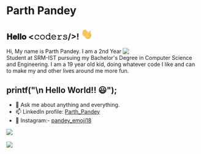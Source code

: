 # Parth Pandey

<h2> 𝐇𝐞𝐥𝐥𝐨 <𝚌𝚘𝚍𝚎𝚛𝚜/>! <img src="https://raw.githubusercontent.com/ABSphreak/ABSphreak/master/gifs/Hi.gif" width="30px"></h2>

<img align='right' src='https://user-images.githubusercontent.com/5713670/87202985-820dcb80-c2b6-11ea-9f56-7ec461c497c3.gif' width='200"'>

Hi, My name is Parth Pandey. I am a 2nd Year Student at SRM-IST pursuing my Bachelor's Degree in Computer Science and Engineering. I am a 19 year old kid, doing whatever code I like and can to make my and other lives around me more fun. 

## printf("\n Hello World!! 😃");
- 💬 Ask me about anything and everything.
- 📫 LinkedIn profile: [Parth_Pandey](https://www.linkedin.com/in/parth-pandey-b119921a7/)
- 🔔 Instagram:- [pandey_emoji18](https://www.instagram.com/pandey_emoji18/)

<img src='https://github-readme-stats.vercel.app/api?username=ParthPandey2236&show_icons=true&theme=dark' width='500'>


<p><img src="https://komarev.com/ghpvc/?username=ParthPandey2236&style=flat&color=e06c75&label=visitors"/></p>
